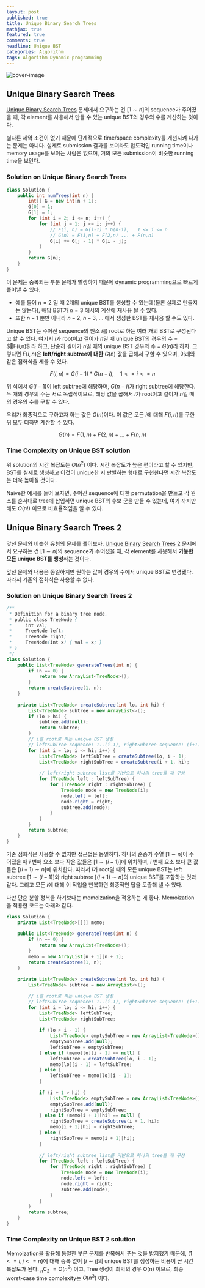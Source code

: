 ```yaml
---
layout: post
published: true
title: Unique Binary Search Trees
mathjax: true
featured: true
comments: true
headline: Unique BST
categories: Algorithm
tags: Algorithm Dynamic-programming
---
```


![cover-image](/images/taking-notes.jpg)

## Unique Binary Search Trees

[Unique Binary Search Trees](https://leetcode.com/problems/unique-binary-search-trees/) 문제에서 요구하는 건 $[1 \sim n]$의 sequence가 주어졌을 때, 각 element를 사용해서 만들 수 있는 unique BST의 경우의 수를 계산하는 것이다.

별다른 제약 조건이 없기 때문에 단계적으로 time/space complexity를 개선시켜 나가는 문제는 아니다. 실제로 submission 결과를 보더라도 압도적인 running time이나 memory usage를 보이는 사람은 없으며, 거의 모든 submission이 비슷한 running time을 보인다.

### Solution on Unique Binary Search Trees

```java
class Solution {
    public int numTrees(int n) {
        int[] G = new int[n + 1];
        G[0] = 1;
        G[1] = 1;
        for (int i = 2; i <= n; i++) {
            for (int j = 1; j <= i; j++) {
                // F(i, n) = G(i-1) * G(n-i),   1 <= i <= n
                // G(n) = F(1,n) + F(2,n) ... + F(n,n)
                G[i] += G[j - 1] * G[i - j];
            }
        }
        return G[n];
    }
}
```

이 문제는 중복되는 부분 문제가 발생하기 때문에 dynamic programming으로 빠르게 풀어낼 수 있다.

- 예를 들어 $n=2$ 일 때 2개의 unique BST를 생성할 수 있는데(물론 실제로 만들지는 않는다), 해당 BST가 $n=3$ 에서의 계산에 재사용 될 수 있다.
- 또한 $n-1$ 뿐만 아니라 $n-2$, $n-3$, ... 에서 생성한 BST를 재사용 할 수도 있다.

Unique BST는 주어진 sequence의 원소 $i$를 root로 하는 여러 개의 BST로 구성된다고 할 수 있다. 여기서 $i$가 root이고 길이가 $n$일 때 unique BST의 경우의 수 = $F(i,n)$ 라 하고, 단순히 길이가 $n$일 때의 unique BST 경우의 수 = $G(n)$라 하자. 그렇다면 $F(i,n)$은 **left/right subtree에 대한** $G(n)$ 값을 곱해서 구할 수 있으며, 아래와 같은 점화식을 세울 수 있다.

$$F(i, n) = G(i-1) * G(n-i), \quad 1 <= i <= n$$

위 식에서 $G(i-1)$이 left subtree에 해당하며, $G(n-i)$가 right subtree에 해당한다. 두 개의 경우의 수는 서로 독립적이므로, 해당 값을 곱해서 $i$가 root이고 길이가 $n$일 때의 경우의 수를 구할 수 있다.

우리가 최종적으로 구하고자 하는 값은 $G(n)$이다. 이 값은 모든 $i$에 대해 $F(i, n)$를 구한 뒤 모두 더하면 계산할 수 있다.

$$G(n) = F(1,n) + F(2,n) + ... + F(n,n)$$

### Time Complexity on Unique BST solution

위 solution의 시간 복잡도는 $O(n^2)$ 이다. 시간 복잡도가 높은 편이라고 할 수 있지만, BST를 실제로 생성하고 이것이 unique한 지 판별하는 형태로 구현한다면 시간 복잡도는 더욱 높아질 것이다.

Naive한 예시를 들어 보자면, 주어진 sequence에 대한 permutation을 만들고 각 원소를 순서대로 tree에 삽입하면 unique BST의 후보 군을 만들 수 있는데, 여기 까지만 해도 $O(n!)$ 이므로 비효율적임을 알 수 있다.

## Unique Binary Search Trees 2

앞선 문제와 비슷한 유형의 문제를 풀어보자. [Unique Binary Search Trees 2](https://leetcode.com/problems/unique-binary-search-trees-ii/) 문제에서 요구하는 건 $[1 \sim n]$의 sequence가 주어졌을 때, 각 element를 사용해서 **가능한 모든 unique BST를 생성**하는 것이다.

앞선 문제와 내용은 동일하지만 원하는 값이 경우의 수에서 unique BST로 변경됐다. 따라서 기존의 점화식은 사용할 수 없다.

### Solution on Unique Binary Search Trees 2

```java
/**
 * Definition for a binary tree node.
 * public class TreeNode {
 *     int val;
 *     TreeNode left;
 *     TreeNode right;
 *     TreeNode(int x) { val = x; }
 * }
 */
class Solution {
    public List<TreeNode> generateTrees(int n) {
        if (n == 0) {
            return new ArrayList<TreeNode>();
        }
        return createSubtree(1, n);
    }
    
    private List<TreeNode> createSubtree(int lo, int hi) {
        List<TreeNode> subtree = new ArrayList<>();
        if (lo > hi) {
            subtree.add(null);
            return subtree;
        }
        // i를 root로 하는 unique BST 생성
        // leftSubTree sequence: 1..(i-1), rightSubTree sequence: (i+1)..n
        for (int i = lo; i <= hi; i++) {
            List<TreeNode> leftSubTree = createSubtree(lo, i - 1);
            List<TreeNode> rightSubTree = createSubtree(i + 1, hi);
            
            // left/right subtree list를 기반으로 하나의 tree를 재 구성
            for (TreeNode left : leftSubTree) {
                for (TreeNode right : rightSubTree) {
                    TreeNode node = new TreeNode(i);
                    node.left = left;
                    node.right = right;
                    subtree.add(node);
                }
            }
        }
        return subtree;
    }
}
```

기존 점화식은 사용할 수 없지만 접근법은 동일하다. 하나의 순증가 수열 $[1 \sim n]$이 주어졌을 때 $i$ 번째 요소 보다 작은 값들은 $[1 \sim (i-1)]$에 위치하며, $i$ 번째 요소 보다 큰 값들은 $[(i+1) \sim n]$에 위치한다. 따라서 $i$가 root일 때의 모든 unique BST는 left subtree $[1 \sim (i-1)]$와 right subtree $[(i+1) \sim n]$의 unique BST를 포함하는 것과 같다. 그리고 모든 $i$에 대해 이 작업을 반복하면 최종적인 답을 도출해 낼 수 있다.

다만 단순 분할 정복을 하기보다는 memoization을 적용하는 게 좋다. Memoization을 적용한 코드는 아래와 같다.

```java
class Solution {
    private List<TreeNode>[][] memo;
    
    public List<TreeNode> generateTrees(int n) {
        if (n == 0) {
            return new ArrayList<TreeNode>();
        }
        memo = new ArrayList[n + 1][n + 1];
        return createSubtree(1, n);
    }
    
    private List<TreeNode> createSubtree(int lo, int hi) {
        List<TreeNode> subtree = new ArrayList<>();

        // i를 root로 하는 unique BST 생성
        // leftSubTree sequence: 1..(i-1), rightSubTree sequence: (i+1)..n
        for (int i = lo; i <= hi; i++) {
            List<TreeNode> leftSubTree;
            List<TreeNode> rightSubTree;
            
            if (lo > i - 1) {
                List<TreeNode> emptySubTree = new ArrayList<TreeNode>();
                emptySubTree.add(null);
                leftSubTree = emptySubTree;
            } else if (memo[lo][i - 1] == null) {
                leftSubTree = createSubtree(lo, i - 1);
                memo[lo][i - 1] = leftSubTree;
            } else {
                leftSubTree = memo[lo][i - 1];
            }
            
            if (i + 1 > hi) {
                List<TreeNode> emptySubTree = new ArrayList<TreeNode>();
                emptySubTree.add(null);
                rightSubTree = emptySubTree;
            } else if (memo[i + 1][hi] == null) {
                rightSubTree = createSubtree(i + 1, hi);
                memo[i + 1][hi] = rightSubTree;
            } else {
                rightSubTree = memo[i + 1][hi];
            }
            
            // left/right subtree list를 기반으로 하나의 tree를 재 구성
            for (TreeNode left : leftSubTree) {
                for (TreeNode right : rightSubTree) {
                    TreeNode node = new TreeNode(i);
                    node.left = left;
                    node.right = right;
                    subtree.add(node);
                }
            }
        }
        return subtree;
    }
}
```

### Time Complexity on Unique BST 2 solution

Memoization을 활용해 동일한 부분 문제를 반복해서 푸는 것을 방지했기 때문에, ($1 <= i,j <= n$)에 대해 중복 없이 $[i \sim j]$의 unique BST를 생성하는 비용이 곧 시간 복잡도가 된다. ${}_n \mathrm{C}_2 ~= O(n^2)$ 이고, Tree 생성이 최악의 경우 O(n) 이므로, 최종 worst-case time complexity는 $O(n^3)$ 이다.
